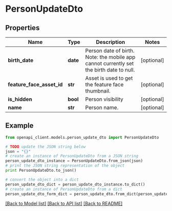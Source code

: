 # PersonUpdateDto


## Properties

Name | Type | Description | Notes
------------ | ------------- | ------------- | -------------
**birth_date** | **date** | Person date of birth. Note: the mobile app cannot currently set the birth date to null. | [optional] 
**feature_face_asset_id** | **str** | Asset is used to get the feature face thumbnail. | [optional] 
**is_hidden** | **bool** | Person visibility | [optional] 
**name** | **str** | Person name. | [optional] 

## Example

```python
from openapi_client.models.person_update_dto import PersonUpdateDto

# TODO update the JSON string below
json = "{}"
# create an instance of PersonUpdateDto from a JSON string
person_update_dto_instance = PersonUpdateDto.from_json(json)
# print the JSON string representation of the object
print PersonUpdateDto.to_json()

# convert the object into a dict
person_update_dto_dict = person_update_dto_instance.to_dict()
# create an instance of PersonUpdateDto from a dict
person_update_dto_form_dict = person_update_dto.from_dict(person_update_dto_dict)
```
[[Back to Model list]](../README.md#documentation-for-models) [[Back to API list]](../README.md#documentation-for-api-endpoints) [[Back to README]](../README.md)


